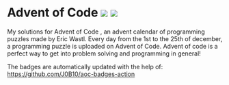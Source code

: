 # Advent of Code ![](https://img.shields.io/badge/day%20📅-18-blue)      ![](https://img.shields.io/badge/stars%20⭐-31-yellow)  
My solutions for Advent of Code , an advent calendar of programming puzzles made by Eric Wastl. Every day from the 1st to the 25th of december, a programming puzzle is uploaded on Advent of Code. Advent of code is a perfect way to get into problem solving and programming in general!

The badges are automatically updated with the help of: https://github.com/J0B10/aoc-badges-action
